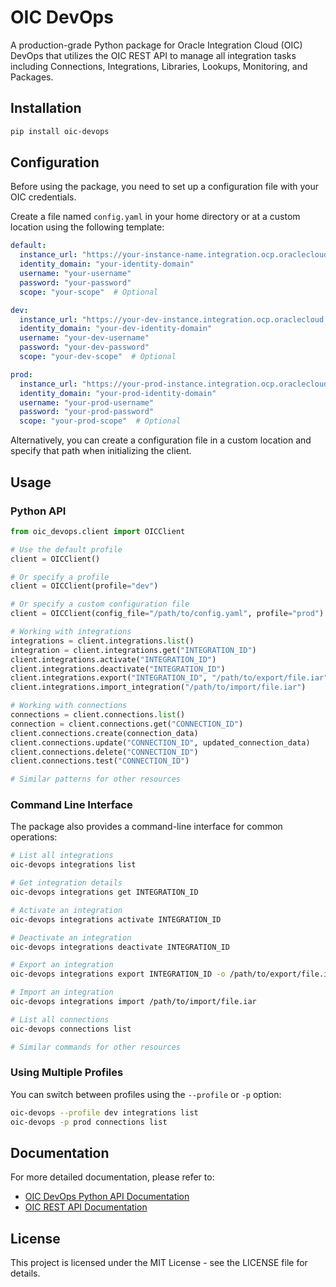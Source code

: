 # OIC DevOps

A production-grade Python package for Oracle Integration Cloud (OIC) DevOps that utilizes the OIC REST API to manage all integration tasks including Connections, Integrations, Libraries, Lookups, Monitoring, and Packages.

## Installation

```bash
pip install oic-devops
```

## Configuration

Before using the package, you need to set up a configuration file with your OIC credentials.

Create a file named `config.yaml` in your home directory or at a custom location using the following template:

```yaml
default:
  instance_url: "https://your-instance-name.integration.ocp.oraclecloud.com"
  identity_domain: "your-identity-domain"
  username: "your-username"
  password: "your-password"
  scope: "your-scope"  # Optional

dev:
  instance_url: "https://your-dev-instance.integration.ocp.oraclecloud.com"
  identity_domain: "your-dev-identity-domain"
  username: "your-dev-username"
  password: "your-dev-password"
  scope: "your-dev-scope"  # Optional

prod:
  instance_url: "https://your-prod-instance.integration.ocp.oraclecloud.com"
  identity_domain: "your-prod-identity-domain"
  username: "your-prod-username"
  password: "your-prod-password"
  scope: "your-prod-scope"  # Optional
```

Alternatively, you can create a configuration file in a custom location and specify that path when initializing the client.

## Usage

### Python API

```python
from oic_devops.client import OICClient

# Use the default profile
client = OICClient()

# Or specify a profile
client = OICClient(profile="dev")

# Or specify a custom configuration file
client = OICClient(config_file="/path/to/config.yaml", profile="prod")

# Working with integrations
integrations = client.integrations.list()
integration = client.integrations.get("INTEGRATION_ID")
client.integrations.activate("INTEGRATION_ID")
client.integrations.deactivate("INTEGRATION_ID")
client.integrations.export("INTEGRATION_ID", "/path/to/export/file.iar")
client.integrations.import_integration("/path/to/import/file.iar")

# Working with connections
connections = client.connections.list()
connection = client.connections.get("CONNECTION_ID")
client.connections.create(connection_data)
client.connections.update("CONNECTION_ID", updated_connection_data)
client.connections.delete("CONNECTION_ID")
client.connections.test("CONNECTION_ID")

# Similar patterns for other resources
```

### Command Line Interface

The package also provides a command-line interface for common operations:

```bash
# List all integrations
oic-devops integrations list

# Get integration details
oic-devops integrations get INTEGRATION_ID

# Activate an integration
oic-devops integrations activate INTEGRATION_ID

# Deactivate an integration
oic-devops integrations deactivate INTEGRATION_ID

# Export an integration
oic-devops integrations export INTEGRATION_ID -o /path/to/export/file.iar

# Import an integration
oic-devops integrations import /path/to/import/file.iar

# List all connections
oic-devops connections list

# Similar commands for other resources
```

### Using Multiple Profiles

You can switch between profiles using the `--profile` or `-p` option:

```bash
oic-devops --profile dev integrations list
oic-devops -p prod connections list
```

## Documentation

For more detailed documentation, please refer to:

- [OIC DevOps Python API Documentation](https://oic-devops.readthedocs.io/)
- [OIC REST API Documentation](https://docs.oracle.com/en/cloud/paas/integration-cloud/rest-api/index.html)

## License

This project is licensed under the MIT License - see the LICENSE file for details.
